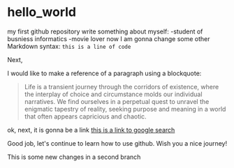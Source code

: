 # hello_world
my first github repository
write something about myself:
-student of busniess informatics
-movie lover
now I am gonna change some other Markdown syntax:
`this is a line of code`

Next,

I would like to make a reference of a paragraph using a blockquote:
>Life is a transient journey through the corridors of existence, where the interplay of choice and circumstance molds our individual narratives. We find ourselves in a perpetual quest to unravel the enigmatic tapestry of reality, seeking purpose and meaning in a world that often appears capricious and chaotic.
> 
ok, next, it is gonna be a link
[this is a link to google search](https//google.com)

Good job, let's continue to learn how to use github.
Wish you a nice journey!

This is some new changes in a second branch
